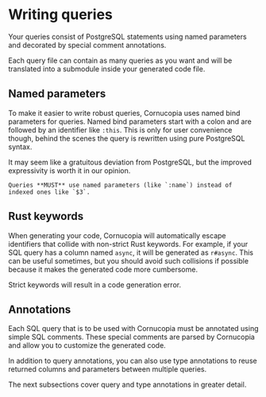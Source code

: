 # Writing queries
Your queries consist of PostgreSQL statements using named parameters and decorated by special comment annotations.

Each query file can contain as many queries as you want and will be translated into a submodule inside your generated code file.

## Named parameters
To make it easier to write robust queries, Cornucopia uses named bind parameters for queries. Named bind parameters start with a colon and are followed by an identifier like `:this`. This is only for user convenience though, behind the scenes the query is rewritten using pure PostgreSQL syntax.

It may seem like a gratuitous deviation from PostgreSQL, but the improved expressivity is worth it in our opinion.

```admonish warning
Queries **MUST** use named parameters (like `:name`) instead of indexed ones like `$3`.
```

## Rust keywords
When generating your code, Cornucopia will automatically escape identifiers that collide with non-strict Rust keywords. For example, if your SQL query has a column named `async`, it will be generated as `r#async`. This can be useful sometimes, but you should avoid such collisions if possible because it makes the generated code more cumbersome.

Strict keywords will result in a code generation error.

## Annotations
Each SQL query that is to be used with Cornucopia must be annotated using simple SQL comments. These special comments are parsed by Cornucopia and allow you to customize the generated code.

In addition to query annotations, you can also use type annotations to reuse returned columns and parameters between multiple queries.

The next subsections cover query and type annotations in greater detail.